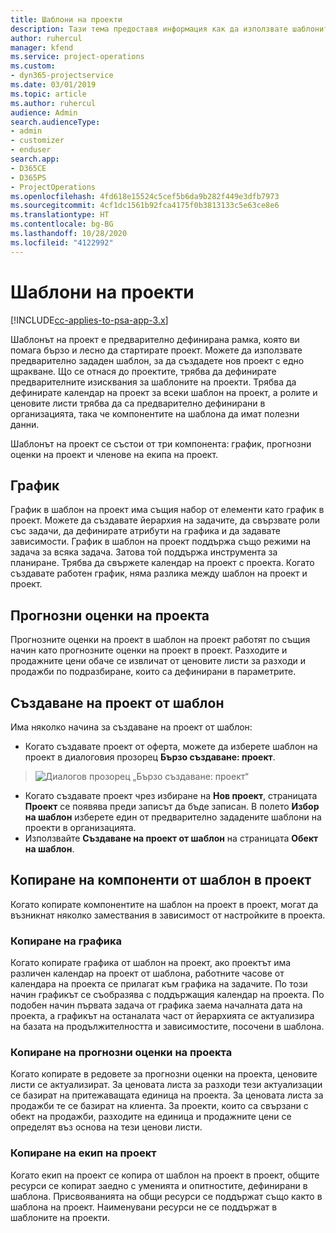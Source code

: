 ```yaml
---
title: Шаблони на проекти
description: Тази тема предоставя информация как да използвате шаблоните за проекти за бърза настройка на проекти.
author: ruhercul
manager: kfend
ms.service: project-operations
ms.custom:
- dyn365-projectservice
ms.date: 03/01/2019
ms.topic: article
ms.author: ruhercul
audience: Admin
search.audienceType:
- admin
- customizer
- enduser
search.app:
- D365CE
- D365PS
- ProjectOperations
ms.openlocfilehash: 4fd618e15524c5cef5b6da9b282f449e3dfb7973
ms.sourcegitcommit: 4cf1dc1561b92fca4175f0b3813133c5e63ce8e6
ms.translationtype: HT
ms.contentlocale: bg-BG
ms.lasthandoff: 10/28/2020
ms.locfileid: "4122992"
---
```

# <a name="project-templates"></a>Шаблони на проекти 

[!INCLUDE[cc-applies-to-psa-app-3.x](../includes/cc-applies-to-psa-app-3x.md)]

Шаблонът на проект е предварително дефинирана рамка, която ви помага бързо и лесно да стартирате проект. Можете да използвате предварително зададен шаблон, за да създадете нов проект с едно щракване. Що се отнася до проектите, трябва да дефинирате предварителните изисквания за шаблоните на проекти. Трябва да дефинирате календар на проект за всеки шаблон на проект, а ролите и ценовите листи трябва да са предварително дефинирани в организацията, така че компонентите на шаблона да имат полезни данни.

Шаблонът на проект се състои от три компонента: график, прогнозни оценки на проект и членове на екипа на проект.

## <a name="schedule"></a>График

График в шаблон на проект има същия набор от елементи като график в проект. Можете да създавате йерархия на задачите, да свързвате роли със задачи, да дефинирате атрибути на графика и да задавате зависимости. График в шаблон на проект поддържа също режими на задача за всяка задача. Затова той поддържа инструмента за планиране. Трябва да свържете календар на проект с проекта. Когато създавате работен график, няма разлика между шаблон на проект и проект.

## <a name="project-estimates"></a>Прогнозни оценки на проекта

Прогнозните оценки на проект в шаблон на проект работят по същия начин като прогнозните оценки на проект в проект. Разходите и продажните цени обаче се извличат от ценовите листи за разходи и продажби по подразбиране, които са дефинирани в параметрите.

## <a name="creating-a-project-from-a-template"></a>Създаване на проект от шаблон
 
Има няколко начина за създаване на проект от шаблон:

- Когато създавате проект от оферта, можете да изберете шаблон на проект в диалоговия прозорец **Бързо създаване: проект**.

> ![Диалогов прозорец „Бързо създаване: проект“](media/project-11.png)

- Когато създавате проект чрез избиране на **Нов проект**, страницата **Проект** се появява преди записът да бъде записан. В полето **Избор на шаблон** изберете един от предварително зададените шаблони на проекти в организацията.
- Използвайте **Създаване на проект от шаблон** на страницата **Обект на шаблон**.

## <a name="copying-components-of-template-to-project"></a>Копиране на компоненти от шаблон в проект

Когато копирате компонентите на шаблон на проект в проект, могат да възникнат няколко замествания в зависимост от настройките в проекта.

### <a name="copying-the-schedule"></a>Копиране на графика

Когато копирате графика от шаблон на проект, ако проектът има различен календар на проект от шаблона, работните часове от календара на проекта се прилагат към графика на задачите. По този начин графикът се съобразява с поддържащия календар на проекта. По подобен начин първата задача от графика заема началната дата на проекта, а графикът на останалата част от йерархията се актуализира на базата на продължителността и зависимостите, посочени в шаблона. 

### <a name="copying-project-estimates"></a>Копиране на прогнозни оценки на проекта 

Когато копирате в редовете за прогнозни оценки на проекта, ценовите листи се актуализират. За ценовата листа за разходи тези актуализации се базират на притежаващата единица на проекта. За ценовата листа за продажби те се базират на клиента. За проекти, които са свързани с обект на продажби, разходите на единица и продажните цени се определят въз основа на тези ценови листи.

### <a name="copying-a-project-team"></a>Копиране на екип на проект

Когато екип на проект се копира от шаблон на проект в проект, общите ресурси се копират заедно с уменията и опитностите, дефинирани в шаблона. Присвояванията на общи ресурси се поддържат също както в шаблона на проект. Наименувани ресурси не се поддържат в шаблоните на проекти.
